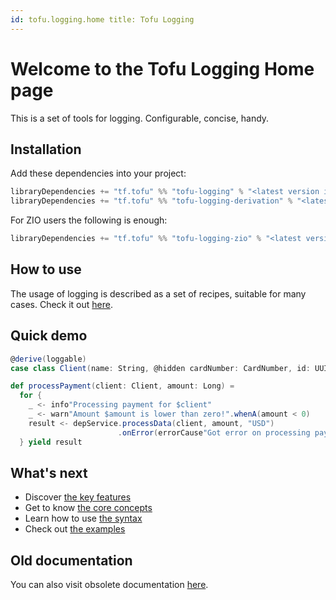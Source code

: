 ```yaml
---
id: tofu.logging.home title: Tofu Logging
---
```


# Welcome to the Tofu Logging Home page

This is a set of tools for logging. Configurable, concise, handy.

## Installation

Add these dependencies into your project:

```sbt
libraryDependencies += "tf.tofu" %% "tofu-logging" % "<latest version in the badge in README>"
libraryDependencies += "tf.tofu" %% "tofu-logging-derivation" % "<latest version in the badge in README>"

```

For ZIO users the following is enough:

```sbt
libraryDependencies += "tf.tofu" %% "tofu-logging-zio" % "<latest version in the badge in README>"
```

## How to use

The usage of logging is described as a set of recipes, suitable for many cases.
Check it out [here](recipes/recipes.md).

## Quick demo

```scala
@derive(loggable)
case class Client(name: String, @hidden cardNumber: CardNumber, id: UUID)

def processPayment(client: Client, amount: Long) =
  for {
    _ <- info"Processing payment for $client"
    _ <- warn"Amount $amount is lower than zero!".whenA(amount < 0)
    result <- depService.processData(client, amount, "USD")
                        .onError(errorCause"Got error on processing payment for $client"(_))
  } yield result
```

## What's next
- Discover [the key features](./key-features.md)
- Get to know [the core concepts](./main-entities.md)
- Learn how to use [the syntax](./syntax.md)
- Check out [the examples](https://github.com/tofu-tf/tofu/tree/better-doobie-example/examples)

## Old documentation
You can also visit obsolete documentation [here](../logging.md).